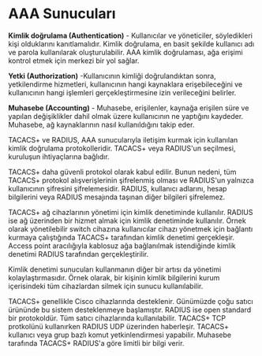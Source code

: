 # AAA Sunucuları

**Kimlik doğrulama (Authentication)** - Kullanıcılar ve yöneticiler, söyledikleri kişi olduklarını kanıtlamalıdır.
Kimlik doğrulama, en basit şekilde kullanıcı adı ve parola kullanılarak oluşturulabilir. AAA kimlik doğrulaması, ağa erişimi kontrol etmek için merkezi bir yol sağlar.

**Yetki (Authorization)** -Kullanıcının kimliği doğrulandıktan sonra, yetkilendirme hizmetleri, kullanıcının hangi kaynaklara erişebileceğini ve kullanıcının hangi işlemleri gerçekleştirmesine izin verileceğini belirler.

**Muhasebe (Accounting)** - Muhasebe, erişilenler, kaynağa erişilen süre ve yapılan değişiklikler dahil olmak üzere kullanıcının ne yaptığını kaydeder.
Muhasebe, ağ kaynaklarının nasıl kullanıldığını takip eder.

TACACS+ ve RADIUS, AAA sunucularıyla iletişim kurmak için kullanılan kimlik doğrulama protokolleridir. TACACS+ veya RADIUS'un seçilmesi, kuruluşun ihtiyaçlarına bağlıdır.

TACACS+ daha güvenli protokol olarak kabul edilir. Bunun nedeni, tüm TACACS+ protokol alışverişlerinin şifrelenmiş olması ve RADIUS'un yalnızca kullanıcının şifresini şifrelemesidir. RADIUS, kullanıcı adlarını, hesap bilgilerini veya RADIUS mesajında taşınan diğer bilgileri şifrelemez.

TACACS+ ağ cihazlarının yönetimi için kimlik denetiminde kullanılır. RADIUS ise ağ üzerinden bir hizmet almak için kimlik denetiminde kullanılır.  Örnek olarak yönetilebilir switch cihazına kullanıcılar cihazı yönetmek için bağlantı kurmaya çalıştığında TACACS+ tarafından kimlik denetimi gerçekleşir. Access point aracılığıyla kablosuz ağa bağlanılmak istendiğinde kimlik denetimi RADIUS tarafından gerçekleştirilir. 

Kimlik denetimi sunucuları kullanmanın diğer bir artısı da yönetimi kolaylaştırmasıdır. Örnek olarak, bir kişinin kimlik bilgilerini kurum içerisindeki tüm cihazlardan silmek için sunucu kullanılabilir. 

TACACS+ genellikle Cisco cihazlarında desteklenir. Günümüzde çoğu satıcı ürününde bu sistem desteklenmeye başlamıştır. RADIUS ise open standard bir protokoldür. Tüm satıcı cihazlarında kullanılabilir. TACACS+ TCP protkolünü kullanırken RADIUS UDP üzerinden haberleşir. TACACS+ kullanıcı veya grup bazlı komut yetkinlendirmesi yapabilir. Muhasebe tarafında TACACS+ RADIUS'a göre limitli bir bilgi verir. 

